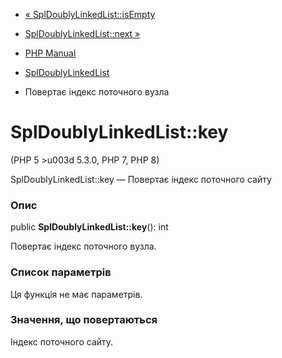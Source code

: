 - [« SplDoublyLinkedList::isEmpty](spldoublylinkedlist.isempty.md)
- [SplDoublyLinkedList::next »](spldoublylinkedlist.next.md)

- [PHP Manual](index.md)
- [SplDoublyLinkedList](class.spldoublylinkedlist.md)
- Повертає індекс поточного вузла

# SplDoublyLinkedList::key

(PHP 5 \>u003d 5.3.0, PHP 7, PHP 8)

SplDoublyLinkedList::key — Повертає індекс поточного сайту

### Опис

public **SplDoublyLinkedList::key**(): int

Повертає індекс поточного вузла.

### Список параметрів

Ця функція не має параметрів.

### Значення, що повертаються

Індекс поточного сайту.
